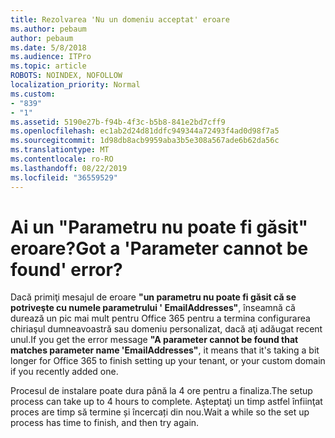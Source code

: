 ```yaml
---
title: Rezolvarea 'Nu un domeniu acceptat' eroare
ms.author: pebaum
author: pebaum
ms.date: 5/8/2018
ms.audience: ITPro
ms.topic: article
ROBOTS: NOINDEX, NOFOLLOW
localization_priority: Normal
ms.custom:
- "839"
- "1"
ms.assetid: 5190e27b-f94b-4f3c-b5b8-841e2bd7cff9
ms.openlocfilehash: ec1ab2d24d81ddfc949344a72493f4ad0d98f7a5
ms.sourcegitcommit: 1d98db8acb9959aba3b5e308a567ade6b62da56c
ms.translationtype: MT
ms.contentlocale: ro-RO
ms.lasthandoff: 08/22/2019
ms.locfileid: "36559529"
---
```

# <a name="got-a-parameter-cannot-be-found-error"></a><span data-ttu-id="92f09-102">Ai un "Parametru nu poate fi găsit" eroare?</span><span class="sxs-lookup"><span data-stu-id="92f09-102">Got a 'Parameter cannot be found' error?</span></span>

<span data-ttu-id="92f09-103">Dacă primiţi mesajul de eroare **"un parametru nu poate fi găsit că se potriveşte cu numele parametrului ' EmailAddresses"**, înseamnă că durează un pic mai mult pentru Office 365 pentru a termina configurarea chiriaşul dumneavoastră sau domeniu personalizat, dacă aţi adăugat recent unul.</span><span class="sxs-lookup"><span data-stu-id="92f09-103">If you get the error message **"A parameter cannot be found that matches parameter name 'EmailAddresses"**, it means that it's taking a bit longer for Office 365 to finish setting up your tenant, or your custom domain if you recently added one.</span></span>
  
<span data-ttu-id="92f09-104">Procesul de instalare poate dura până la 4 ore pentru a finaliza.</span><span class="sxs-lookup"><span data-stu-id="92f09-104">The setup process can take up to 4 hours to complete.</span></span> <span data-ttu-id="92f09-105">Aşteptaţi un timp astfel înfiinţat proces are timp să termine și încercați din nou.</span><span class="sxs-lookup"><span data-stu-id="92f09-105">Wait a while so the set up process has time to finish, and then try again.</span></span>
  